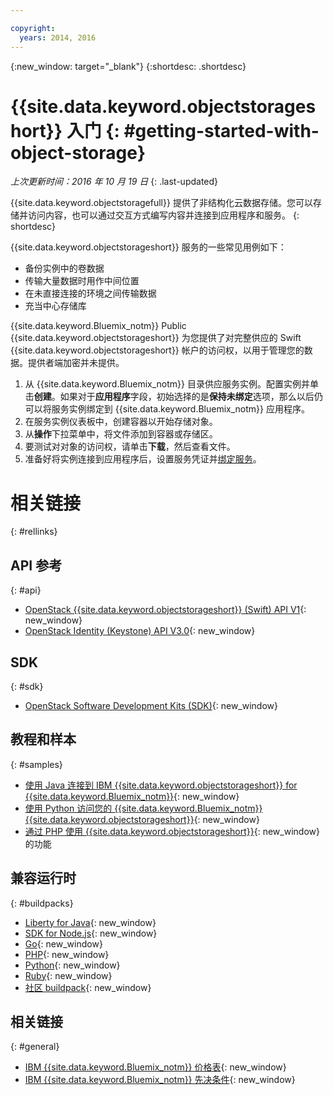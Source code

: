 ```yaml
---

copyright:
  years: 2014, 2016
---
```

{:new_window: target="_blank"}
{:shortdesc: .shortdesc}


# {{site.data.keyword.objectstorageshort}} 入门  {: #getting-started-with-object-storage}

*上次更新时间：2016 年 10 月 19 日*
{: .last-updated}

{{site.data.keyword.objectstoragefull}} 提供了非结构化云数据存储。您可以存储并访问内容，也可以通过交互方式编写内容并连接到应用程序和服务。
{: shortdesc}

{{site.data.keyword.objectstorageshort}} 服务的一些常见用例如下：

* 备份实例中的卷数据
* 传输大量数据时用作中间位置
* 在未直接连接的环境之间传输数据
* 充当中心存储库



{{site.data.keyword.Bluemix_notm}} Public {{site.data.keyword.objectstorageshort}} 为您提供了对完整供应的 Swift {{site.data.keyword.objectstorageshort}} 帐户的访问权，以用于管理您的数据。提供者端加密并未提供。


1.	从 {{site.data.keyword.Bluemix_notm}} 目录供应服务实例。配置实例并单击**创建**。如果对于**应用程序**字段，初始选择的是**保持未绑定**选项，那么以后仍可以将服务实例绑定到 {{site.data.keyword.Bluemix_notm}} 应用程序。
2. 在服务实例仪表板中，创建容器以开始存储对象。
3. 从**操作**下拉菜单中，将文件添加到容器或存储区。
4. 要测试对对象的访问权，请单击**下载**，然后查看文件。
5. 准备好将实例连接到应用程序后，设置服务凭证并[绑定服务](https://new-console.stage1.ng.bluemix.net/docs/services/reqnsi.html#add_service)。



# 相关链接 
{: #rellinks}

## API 参考 
{: #api}
* [OpenStack {{site.data.keyword.objectstorageshort}} (Swift) API V1](http://developer.openstack.org/api-ref-objectstorage-v1.html){: new_window}
* [OpenStack Identity (Keystone) API V3.0](http://developer.openstack.org/api-ref-identity-v3.html){: new_window}

## SDK 
{: #sdk}
* [OpenStack Software Development Kits (SDK)](https://wiki.openstack.org/wiki/SDKs){: new_window}

## 教程和样本 
{: #samples}
* [使用 Java 连接到 IBM {{site.data.keyword.objectstorageshort}} for {{site.data.keyword.Bluemix_notm}}](https://developer.ibm.com/recipes/tutorials/connecting-to-ibm-object-storage-for-bluemix-with-java/){: new_window}
* [使用 Python 访问您的 {{site.data.keyword.Bluemix_notm}} {{site.data.keyword.objectstorageshort}}](https://developer.ibm.com/recipes/tutorials/use-python-to-access-your-bluemix-object-storage/){: new_window}
* [通过 PHP 使用 {{site.data.keyword.objectstorageshort}}](https://developer.ibm.com/recipes/tutorials/use-php-to-leverage-object-storage-for-bluemix/){: new_window} 的功能

## 兼容运行时 
{: #buildpacks}
* [Liberty for Java](https://www.ng.bluemix.net/docs/runtimes/liberty/index.html){: new_window}
* [SDK for Node.js](https://www.ng.bluemix.net/docs/runtimes/nodejs/index.html){: new_window}
* [Go](https://www.ng.bluemix.net/docs/runtimes/go/index.html){: new_window}
* [PHP](https://www.ng.bluemix.net/docs/runtimes/php/index.html){: new_window}
* [Python](https://www.ng.bluemix.net/docs/runtimes/python/index.html){: new_window}
* [Ruby](https://www.ng.bluemix.net/docs/runtimes/ruby/index.html){: new_window}
* [社区 buildpack](https://www.ng.bluemix.net/docs/starters/byob.html){: new_window}


## 相关链接 
{: #general}
* [IBM {{site.data.keyword.Bluemix_notm}} 价格表](https://www.ng.bluemix.net/#/pricing){: new_window}
* [IBM {{site.data.keyword.Bluemix_notm}} 先决条件](https://developer.ibm.com/bluemix/support/#prereqs){: new_window}
